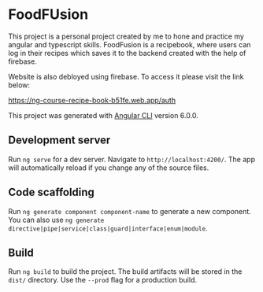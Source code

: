 # FoodFUsion

This project is a personal project created by me to hone and practice my angular and typescript skills. FoodFusion is a recipebook, where users can log in their recipes which saves it to the backend created with the help of firebase.

Website is also debloyed using firebase. To access it please visit the link below:

https://ng-course-recipe-book-b51fe.web.app/auth


This project was generated with [Angular CLI](https://github.com/angular/angular-cli) version 6.0.0.

## Development server

Run `ng serve` for a dev server. Navigate to `http://localhost:4200/`. The app will automatically reload if you change any of the source files.

## Code scaffolding

Run `ng generate component component-name` to generate a new component. You can also use `ng generate directive|pipe|service|class|guard|interface|enum|module`.

## Build

Run `ng build` to build the project. The build artifacts will be stored in the `dist/` directory. Use the `--prod` flag for a production build.

